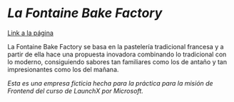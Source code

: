 # *La Fontaine Bake Factory*

[Link a la página](https://diegogarciapadilla.github.io/HTML-Frontend/)

La Fontaine Bake Factory se basa en la pastelería tradicional francesa y a partir de ella hace una propuesta inovadora combinando lo tradicional con lo moderno, consiguiendo sabores tan familiares como los de antaño y tan impresionantes como los del mañana.

*Esta es una empresa ficticia hecha para la práctica para la misión de Frontend del curso de LaunchX por Microsoft.*
